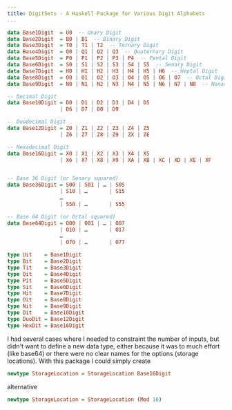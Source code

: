 ```yaml
---
title: DigitSets - A Haskell Package for Various Digit Alphabets
...
```


```haskell
data Base1Digit  = U0  -- Unary Digit
data Base2Digit  = B0 | B1  -- Binary Digit
data Base3Digit  = T0 | T1 | T2  -- Ternary Digit
data Base4Digit  = Q0 | Q1 | Q2 | Q3  -- Quaternary Digit
data Base5Digit  = P0 | P1 | P2 | P3 | P4  -- Pental Digit
data Base6Digit  = S0 | S1 | S2 | S3 | S4 | S5  -- Senary Digit
data Base7Digit  = H0 | H1 | H2 | H3 | H4 | H5 | H6  -- Heptal Digit
data Base8Digit  = O0 | O1 | O2 | O3 | O4 | O5 | O6 | O7  -- Octal Digit
data Base9Digit  = N0 | N1 | N2 | N3 | N4 | N5 | N6 | N7 | N8  -- Nonary Digit

-- Decimal Digit
data Base10Digit = D0 | D1 | D2 | D3 | D4 | D5
                 | D6 | D7 | D8 | D9

-- Duodecimal Digit
data Base12Digit = Z0 | Z1 | Z2 | Z3 | Z4 | Z5
                 | Z6 | Z7 | Z8 | Z9 | ZX | ZE

-- Hexadecimal Digit
data Base16Digit = X0 | X1 | X2 | X3 | X4 | X5
                 | X6 | X7 | X8 | X9 | XA | XB | XC | XD | XE | XF


-- Base 36 Digit (or Senary squared)
data Base36Digit = S00 | S01 | … | S05
                 | S10 | …       | S15
                 …
                 | S50 | …       | S55

-- Base 64 Digit (or Octal squared)
data Base64Digit = O00 | O01 | … | O07
                 | O10 | …       | O17
                 …
                 | O70 | …       | O77

type Uit    = Base1Digit
type Bit    = Base2Digit
type Tit    = Base3Digit
type Qit    = Base4Digit
type Pit    = Base5Digit
type Sit    = Base6Digit
type Hit    = Base7Digit
type Oit    = Base8Digit
type Nit    = Base9Digit
type Dit    = Base10Digit
type DuoDit = Base12Digit
type HexDit = Base16Digit
```

I had several cases where I needed to constraint the number of inputs,
but didn't want to define a new data type,
either because it was to much effort (like base64)
or there were no clear names for the options (storage locations).
With this package I could simply create

```haskell
newtype StorageLocation = StorageLocation Base16Digit
```

alternative

```haskell
newtype StorageLocation = StorageLocation (Mod 16)
```
